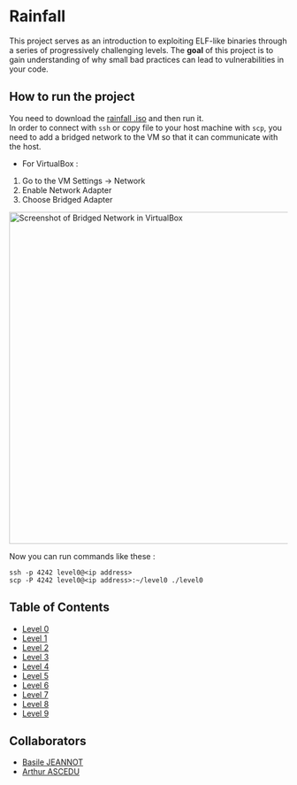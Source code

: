 # Rainfall

This project serves as an introduction to exploiting ELF-like binaries through a series of progressively challenging levels. The **goal** of this project is to gain understanding of why small bad practices can lead to vulnerabilities in your code.

## How to run the project
You need to download the [rainfall .iso](https://cdn.intra.42.fr/isos/RainFall.iso) and then run it.  
In order to connect with `ssh` or copy file to your host machine with `scp`, you need to add a bridged network to the VM so that it can communicate with the host.  
- For VirtualBox :
1. Go to the VM Settings -> Network
2. Enable Network Adapter
3. Choose Bridged Adapter
<img src="https://github.com/user-attachments/assets/b2977c28-469d-4afa-9b4c-a7da910ac24a" alt="Screenshot of Bridged Network in VirtualBox" width="600"/>
  
  
Now you can run commands like these :
```
ssh -p 4242 level0@<ip address>
scp -P 4242 level0@<ip address>:~/level0 ./level0
```
  
## Table of Contents

- [Level 0](./level0/)
- [Level 1](./level1/)
- [Level 2](./level2/)
- [Level 3](./level3/)
- [Level 4](./level4/)
- [Level 5](./level5/)
- [Level 6](./level6/)
- [Level 7](./level7/)
- [Level 8](./level8/)
- [Level 9](./level9/)

## Collaborators
- [Basile JEANNOT](https://github.com/fan2bolide)
- [Arthur ASCEDU](https://github.com/aascedu)
